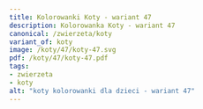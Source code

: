 ```yaml
---
title: Kolorowanki Koty - wariant 47
description: Kolorowanka Koty - wariant 47
canonical: /zwierzeta/koty
variant_of: koty
image: /koty/47/koty-47.svg
pdf: /koty/47/koty-47.pdf
tags:
- zwierzeta
- koty
alt: "koty kolorowanki dla dzieci - wariant 47"
---
```

